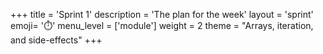 +++
title = 'Sprint 1'
description = 'The plan for the week'
layout = 'sprint'
emoji= '⏱️'
menu_level = ['module']
weight = 2
theme = "Arrays, iteration, and side-effects"
+++


